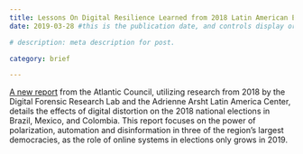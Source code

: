 ```yaml
---
title: Lessons On Digital Resilience Learned from 2018 Latin American Elections
date: 2019-03-28 #this is the publication date, and controls display order.

# description: meta description for post.

category: brief

---
```


[A new report][link] from the Atlantic Council, utilizing research from 2018 by the Digital Forensic Research Lab and the Adrienne Arsht Latin America Center, details the effects of digital distortion on the 2018 national elections in Brazil, Mexico, and Colombia. This report focuses on the power of polarization, automation and disinformation in three of the region’s largest democracies, as the role of online systems in elections only grows in 2019.

[link]: https://www.atlanticcouncil.org/publications/reports/disinformation-democracies-strengthening-digital-resilience-latin-america
